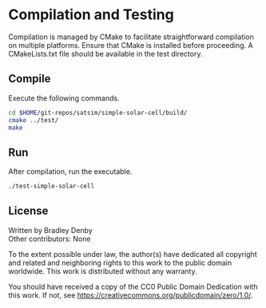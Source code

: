 # Compilation and Testing

Compilation is managed by CMake to facilitate straightforward compilation on
multiple platforms. Ensure that CMake is installed before proceeding. A
CMakeLists.txt file should be available in the test directory.

## Compile

Execute the following commands.

```bash
cd $HOME/git-repos/satsim/simple-solar-cell/build/
cmake ../test/
make
```

## Run

After compilation, run the executable.

```bash
./test-simple-solar-cell
```

## License

Written by Bradley Denby  
Other contributors: None

To the extent possible under law, the author(s) have dedicated all copyright and
related and neighboring rights to this work to the public domain worldwide. This
work is distributed without any warranty.

You should have received a copy of the CC0 Public Domain Dedication with this
work. If not, see <https://creativecommons.org/publicdomain/zero/1.0/>.
